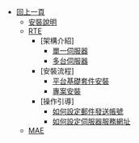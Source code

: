 * [回上一頁](/#/?id=main)
    * [安裝說明](INSTALLS/README)
    * [RTE](INSTALLS/README#RTE)
        * [架構介紹]
            * [單一伺服器](INSTALLS/ARCH/SINGLE/README.md "單一伺服器架構")
            * [多台伺服器](INSTALLS/ARCH/MULTIPLE/README)
        * [安裝流程]
            * [平台基礎套件安裝](INSTALLS/RTE/PACKAGE/README)
            * [專案安裝](INSTALLS/RTE/PROJECT/README)
        * [操作引導]
            * [如何設定郵件發送帳號](INSTALLS/HOWTO/EMAIL/README#如何設定郵件發送帳號)
            * [如何設定伺服器服務網址](INSTALLS/HOWTO/202103090001/README#如何設定伺服器網址)
    * [MAE](INSTALLS/README#MAE)